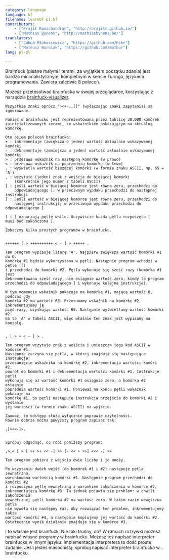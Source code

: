 ```yaml
---
category: language
language: bf
filename: learnbf-pl.bf
contributors:
    - ["Prajit Ramachandran", "http://prajitr.github.io/"]
    - ["Mathias Bynens", "http://mathiasbynens.be/"]
translators:
    - ["Jakub Młokosiewicz", "https://github.com/hckr"]
    - ["Mateusz Burniak", "https://github.com/matbur"]
lang: pl-pl

---
```


Brainfuck (pisane małymi literami, za wyjątkiem początku zdania) jest bardzo 
minimalistycznym, kompletnym w sensie Turinga, językiem programowania.
Zawiera zaledwie 8 poleceń.

Możesz przetesotwać brainfucka w swojej przeglądarce, korzystając z narzędzia 
[brainfuck-visualizer](http://fatiherikli.github.io/brainfuck-visualizer/).

```
Wszystkie znaki oprócz "><+-.,[]" (wyłączając znaki zapytania) są ignorowane.

Pamięć w brainfucku jest reprezentowana przez tablicę 30.000 komórek
zainicjalizowanych zerami, ze wskaźnikiem pokazującym na aktualną komórkę.

Oto osiem poleceń brainfucka:
+ : inkrementuje (zwiększa o jeden) wartość aktualnie wskazywanej komórki
- : dekrementuje (zmniejsza o jeden) wartość aktualnie wskazywanej komórki
> : przesuwa wskaźnik na następną komórkę (w prawo)
< : przesuwa wskaźnik na poprzednią komórkę (w lewo)
. : wyświetla wartość bieżącej komórki (w formie znaku ASCII, np. 65 = 'A')
, : wczytuje (jeden) znak z wejścia do bieżącej komórki
    (konkretnie jego numer z tabeli ASCII)
[ : jeśli wartość w bieżącej komórce jest równa zeru, przechodzi do
    odpowiadającego ]; w przeciwnym wypdaku przechodzi do następnej instrukcji
] : Jeśli wartość w bieżącej komórce jest równa zeru, przechodzi do
    następnej instrukcji; w przeciwnym wypdaku przechodzi do odpowiadającego [

[ i ] oznaczają pętlę while. Oczywiście każda pętla rozpoczęta [
musi być zakończona ].

Zobaczmy kilka prostych programów w brainfucku.


++++++ [ > ++++++++++ < - ] > +++++ .

Ten program wypisuje literę 'A'. Najpierw zwiększa wartość komórki #1 do 6.
Komórka #1 będzie wykorzystana w pętli. Następnie program wchodzi w pętlę ([)
i przechodzi do komórki #2. Pętla wykonuje się sześć razy (komórka #1 jest
dekrementowana sześć razy, nim osiągnie wartość zero, kiedy to program
przechodzi do odpowiadającego ] i wykonuje kolejne instrukcje).

W tym momencie wskaźnik pokazuje na komórkę #1, mającą wartość 0, podczas gdy
komórka #2 ma wartość 60. Przesuwamy wskaźnik na komórkę #2, inkrementujemy ją
pięć razy, uzyskując wartość 65. Następnie wyświetlamy wartość komórki #2.
65 to 'A' w tabeli ASCII, więc właśnie ten znak jest wypisany na konsolę.


, [ > + < - ] > .

Ten program wczytuje znak z wejścia i umieszcza jego kod ASCII w komórce #1.
Następnie zaczyna się pętla, w której znajdują się następujące instrukcje: 
przesunięcie wskaźnika na komórkę #2, inkrementacja wartości komóri #2,
powrót do komórki #1 i dekrementacja wartości komórki #1. Instrukcje pętli
wykonują się aż wartość komórki #1 osiągnie zero, a komórka #2 osiągnie
poprednią wartość komórki #1. Ponieważ na końcu pętli wskaźnik pokazuje na
komórkę #1, po pętli następuje instrukcja przejścia do komórki #2 i wysłanie
jej wartości (w formie znaku ASCII) na wyjście.

Zauważ, że odstępy służą wyłącznie poprawie czytelności.
Równie dobrze można powyższy program zapisać tak:

,[>+<-]>.


Spróbuj odgadnąć, co robi poniższy program:

,>,< [ > [ >+ >+ << -] >> [- << + >>] <<< -] >>

Ten program pobiera z wejścia dwie liczby i je mnoży.

Po wczytaniu dwóch wejść (do komórek #1 i #2) następuje pętla zewnętrzna,
warunkowana wartością komórki #1. Następnie program przechodzi do komórki #2
i rozpoczyna pętlę wewnętrzną z warunkiem zakończenia w komórce #2,
inkrementującą komórkę #3. Tu jednak pojawia się problem: w chwili zakończenia
wewnętrznej pętli komórka #2 ma wartość zero. W takim razie wewętrzna pętla
nie wywoła się następny raz. Aby rozwiązać ten problem, inkrementujemy także
wartość komórki #4, a następnie kopiujemy jej wartość do komórki #2.
Ostatecznie wynik działania znajduje się w komórce #3.
```

I to właśnie jest brainfuck. Nie taki trudny, co? W ramach rozrywki możesz
napisać własne programy w brainfucku. Możesz też napisać interpreter brainfucka
w innym języku. Implementacja interpretera to dość proste zadanie. Jeśli
jesteś masochistą, spróbuj napisać interpreter brainfucka w... brainfucku.
